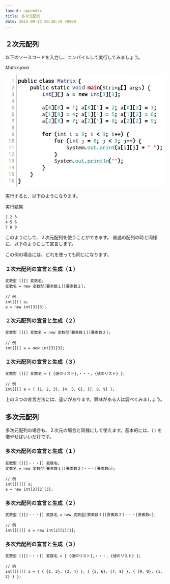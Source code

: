 ```yaml
---
layout: appendix
title: 多次元配列
date: 2015-09-12 20:30:19 +0900
---
```



２次元配列
----------

以下のソースコードを入力し、コンパイルして実行してみましょう。

*Matrix.java*

![](./pic/Matrix.java.png)

実行すると、以下のようになります。

実行結果

    1 2 3
    4 5 6
    7 8 9

このようにして、２次元配列を使うことができます。
普通の配列の時と同様に、以下のようにして宣言します。

この例の場合には、どれを使っても同じになります。

### ２次元配列の宣言と生成（１）

    変数型 [][] 変数名;
    変数名 = new 変数型[要素数１][要素数２];
    
    // 例
    int[][] a;
    a = new int[3][3];

### ２次元配列の宣言と生成（２）

    変数型 [][] 変数名 = new 変数型[要素数１][要素数２];
    
    // 例
    int[][] a = new int[3][3];

### ２次元配列の宣言と生成（３）

    変数型 [][] 変数名 = { {値のリスト},・・・, {値のリスト} };
    
    // 例
    int[][] a = { {1, 2, 3}, {4, 5, 6}, {7, 8, 9} };

上の３つの宣言方法には、違いがあります。興味がある人は調べてみましょう。


多次元配列
----------

多次元配列の場合も、２次元の場合と同様にして使えます。基本的には、`[]` を増やせばいいだけです。

### 多次元配列の宣言と生成（１）

    変数型 [][]・・・[] 変数名;
    変数名 = new 変数型[要素数１][要素数２]・・・[要素数n];
    
    // 例
    int[][][] a;
    a = new int[2][2][3];

### 多次元配列の宣言と生成（２）

    変数型 [][]・・・[] 変数名 = new 変数型[要素数１][要素数２]・・・[要素数n];
    
    // 例
    int[][][] a = new int[2][2][3];

### 多次元配列の宣言と生成（３）

    変数型 [][]・・・[] 変数名 = { {値のリスト},・・・, {値のリスト} };
    
    // 例
    int[][][] a = { { {1, 2}, {3, 4} }, { {5, 6}, {7, 8} }, { {9, 0}, {1, 2} } };
